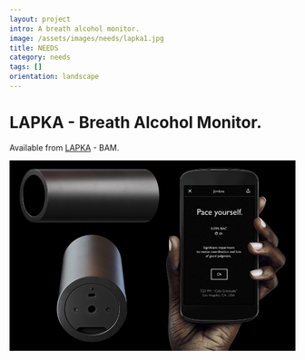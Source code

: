 ```yaml
---
layout: project
intro: A breath alcohol monitor.  
image: /assets/images/needs/lapka1.jpg
title: NEEDS
category: needs
tags: []
orientation: landscape
---
```


# LAPKA - Breath Alcohol Monitor.

Available from <a href="https://mylapka.com/bam" target="_blank">LAPKA</a> - BAM.

![](/assets/images/needs/lapka2.jpg)

